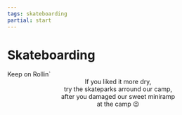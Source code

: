 ```yaml
---
tags: skateboarding
partial: start
---
```


# Skateboarding

<div class="h3">Keep on Rollin`</div>

<div style="text-align: center; white-space: pre;">If you liked it more dry,
try the skateparks arround our camp,
after you damaged our sweet miniramp
at the camp 😉
</div>
